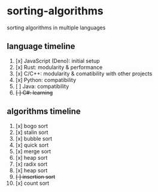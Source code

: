 # sorting-algorithms
sorting algorithms in multiple languages


## language timeline
1. [x] JavaScript (Deno): initial setup
2. [x] Rust: modularity & performance
3. [x] C/C++: modularity & comatibility with other projects
4. [x] Python: compatibility
5. [ ] Java: compatibility
6. ~~[ ] C#: learning~~


## algorithms timeline
1. [x] bogo sort
2. [x] stalin sort
3. [x] bubble sort
4. [x] quick sort
5. [x] merge sort
6. [x] heap sort
7. [x] radix sort
8. [x] heap sort
9. ~~[ ] insertion sort~~
10. [x] count sort

